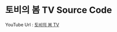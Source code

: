 # 토비의 봄 TV Source Code

YouTube Url : [토비의 봄 TV](htps://www.youtube.com/channel/UCcqH2RV1-9ebRBhmN_uaSNg)
